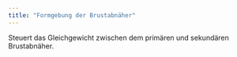 ```yaml
---
title: "Formgebung der Brustabnäher"
---
```


Steuert das Gleichgewicht zwischen dem primären und sekundären Brustabnäher.




